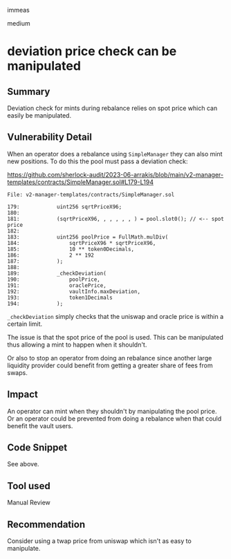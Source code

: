 immeas

medium

# deviation price check can be manipulated

## Summary
Deviation check for mints during rebalance relies on spot price which can easily be manipulated.

## Vulnerability Detail
When an operator does a rebalance using `SimpleManager` they can also mint new positions. To do this the pool must pass a deviation check:

https://github.com/sherlock-audit/2023-06-arrakis/blob/main/v2-manager-templates/contracts/SimpleManager.sol#L179-L194
```solidity
File: v2-manager-templates/contracts/SimpleManager.sol

179:            uint256 sqrtPriceX96;
180:
181:            (sqrtPriceX96, , , , , , ) = pool.slot0(); // <-- spot price
182:
183:            uint256 poolPrice = FullMath.mulDiv(
184:                sqrtPriceX96 * sqrtPriceX96,
185:                10 ** token0Decimals,
186:                2 ** 192
187:            );
188:
189:            _checkDeviation(
190:                poolPrice,
191:                oraclePrice,
192:                vaultInfo.maxDeviation,
193:                token1Decimals
194:            );
```

`_checkDeviation` simply checks that the uniswap and oracle price is within a certain limit.

The issue is that the spot price of the pool is used. This can be manipulated thus allowing a mint to happen when it shouldn't.

Or also to stop an operator from doing an rebalance since another large liquidity provider could benefit from getting a greater share of fees from swaps.

## Impact
An operator can mint when they shouldn't by manipulating the pool price. Or an operator could be prevented from doing a rebalance when that could benefit the vault users.

## Code Snippet
See above.

## Tool used
Manual Review

## Recommendation
Consider using a twap price from uniswap which isn't as easy to manipulate.